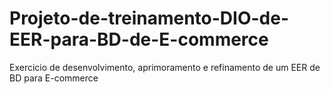 # Projeto-de-treinamento-DIO-de-EER-para-BD-de-E-commerce
Exercicio de desenvolvimento, aprimoramento e refinamento de um EER de BD para E-commerce
